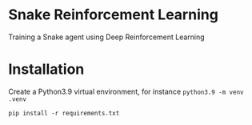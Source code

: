 # Snake Reinforcement Learning
Training a Snake agent using Deep Reinforcement Learning


# Installation 

Create a Python3.9 virtual environment, for instance `python3.9 -m venv .venv`

```
pip install -r requirements.txt
```